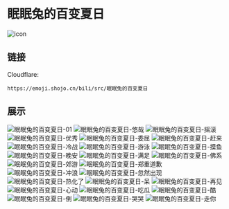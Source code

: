 # 眠眠兔的百变夏日
![icon](https://emoji.shojo.cn/bili/src/眠眠兔的百变夏日/icon.png)
## 链接
Cloudflare:
```
https://emoji.shojo.cn/bili/src/眠眠兔的百变夏日
```
## 展示
![眠眠兔的百变夏日-01](https://emoji.shojo.cn/bili/src/眠眠兔的百变夏日/眠眠兔的百变夏日-01.png)
![眠眠兔的百变夏日-悠哉](https://emoji.shojo.cn/bili/src/眠眠兔的百变夏日/眠眠兔的百变夏日-悠哉.png)
![眠眠兔的百变夏日-摇滚](https://emoji.shojo.cn/bili/src/眠眠兔的百变夏日/眠眠兔的百变夏日-摇滚.png)
![眠眠兔的百变夏日-优秀](https://emoji.shojo.cn/bili/src/眠眠兔的百变夏日/眠眠兔的百变夏日-优秀.png)
![眠眠兔的百变夏日-委屈](https://emoji.shojo.cn/bili/src/眠眠兔的百变夏日/眠眠兔的百变夏日-委屈.png)
![眠眠兔的百变夏日-赶来](https://emoji.shojo.cn/bili/src/眠眠兔的百变夏日/眠眠兔的百变夏日-赶来.png)
![眠眠兔的百变夏日-冷战](https://emoji.shojo.cn/bili/src/眠眠兔的百变夏日/眠眠兔的百变夏日-冷战.png)
![眠眠兔的百变夏日-游泳](https://emoji.shojo.cn/bili/src/眠眠兔的百变夏日/眠眠兔的百变夏日-游泳.png)
![眠眠兔的百变夏日-摸鱼](https://emoji.shojo.cn/bili/src/眠眠兔的百变夏日/眠眠兔的百变夏日-摸鱼.png)
![眠眠兔的百变夏日-晚安](https://emoji.shojo.cn/bili/src/眠眠兔的百变夏日/眠眠兔的百变夏日-晚安.png)
![眠眠兔的百变夏日-满足](https://emoji.shojo.cn/bili/src/眠眠兔的百变夏日/眠眠兔的百变夏日-满足.png)
![眠眠兔的百变夏日-佛系](https://emoji.shojo.cn/bili/src/眠眠兔的百变夏日/眠眠兔的百变夏日-佛系.png)
![眠眠兔的百变夏日-郊游](https://emoji.shojo.cn/bili/src/眠眠兔的百变夏日/眠眠兔的百变夏日-郊游.png)
![眠眠兔的百变夏日-郑重道歉](https://emoji.shojo.cn/bili/src/眠眠兔的百变夏日/眠眠兔的百变夏日-郑重道歉.png)
![眠眠兔的百变夏日-冲浪](https://emoji.shojo.cn/bili/src/眠眠兔的百变夏日/眠眠兔的百变夏日-冲浪.png)
![眠眠兔的百变夏日-忽然出现](https://emoji.shojo.cn/bili/src/眠眠兔的百变夏日/眠眠兔的百变夏日-忽然出现.png)
![眠眠兔的百变夏日-热化了](https://emoji.shojo.cn/bili/src/眠眠兔的百变夏日/眠眠兔的百变夏日-热化了.png)
![眠眠兔的百变夏日-呆](https://emoji.shojo.cn/bili/src/眠眠兔的百变夏日/眠眠兔的百变夏日-呆.png)
![眠眠兔的百变夏日-再见](https://emoji.shojo.cn/bili/src/眠眠兔的百变夏日/眠眠兔的百变夏日-再见.png)
![眠眠兔的百变夏日-心动](https://emoji.shojo.cn/bili/src/眠眠兔的百变夏日/眠眠兔的百变夏日-心动.png)
![眠眠兔的百变夏日-吃瓜](https://emoji.shojo.cn/bili/src/眠眠兔的百变夏日/眠眠兔的百变夏日-吃瓜.png)
![眠眠兔的百变夏日-酷](https://emoji.shojo.cn/bili/src/眠眠兔的百变夏日/眠眠兔的百变夏日-酷.png)
![眠眠兔的百变夏日-倒](https://emoji.shojo.cn/bili/src/眠眠兔的百变夏日/眠眠兔的百变夏日-倒.png)
![眠眠兔的百变夏日-哭哭](https://emoji.shojo.cn/bili/src/眠眠兔的百变夏日/眠眠兔的百变夏日-哭哭.png)
![眠眠兔的百变夏日-走你](https://emoji.shojo.cn/bili/src/眠眠兔的百变夏日/眠眠兔的百变夏日-走你.png)
